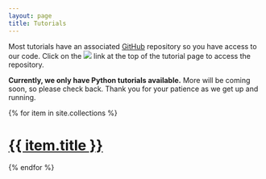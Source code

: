 ```yaml
---
layout: page
title: Tutorials
---
```


Most tutorials have an associated [GitHub](https://github.com/opensourceoptions) repository so you have access to our code. Click on the <img class="in-text" src="{{ 'assets/img/github_repo.svg' | relative_url }}"> 
link at the top of the tutorial page to access the repository. 

**Currently, we only have Python tutorials available.** More will be coming soon, so please check back. Thank you for your patience as we get up and running.

{% for item in site.collections %}   
<h1><a href="{{ item.name }}">{{ item.title }}</a></h1>
{% endfor %}